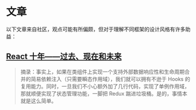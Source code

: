 # 文章

以下文章来自社区，观点可能有所偏颇，但对于理解不同框架的设计风格有许多助益：

## [React 十年——过去、现在和未来](https://zhuanlan.zhihu.com/p/675465137)

> 摘录：事实上，如果在类组件上实现一个支持外部数据响应性和生命周期合并的简易依赖注入（只需要瞬态作用域），我们就可以拥有不逊于 Hooks 的复用能力。同时，一旦我们不小心额外加了几行代码，实现了单例作用域，那就顺便实现了状态管理功能，一脚把 Redux 踹进垃圾桶。是的，事情本就是这么简单。
